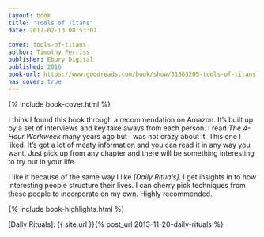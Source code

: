 ```yaml
---
layout: book
title: "Tools of Titans"
date: 2017-02-13 08:53:07
 
cover: tools-of-titans
author: Timothy Ferriss
publisher: Ebury Digital
published: 2016
book-url: https://www.goodreads.com/book/show/31863205-tools-of-titans
has_cover: true
---
```

{% include book-cover.html %}

I think I found this book through a recommendation on Amazon. It’s built up by a set of interviews and key take aways from each person. I read _The 4-Hour Workweek_ many years ago but I was not crazy about it. This one I liked. It’s got a lot of meaty information and you can read it in any way you want. Just pick up from any chapter and there will be something interesting to try out in your life.

I like it because of the same way I like _[Daily Rituals]_. I get insights in to how interesting people structure their lives. I can cherry pick techniques from these people to incorporate on my own. Highly recommended.

{% include book-highlights.html %}

[Daily Rituals]: {{ site.url }}{% post_url 2013-11-20-daily-rituals %}
